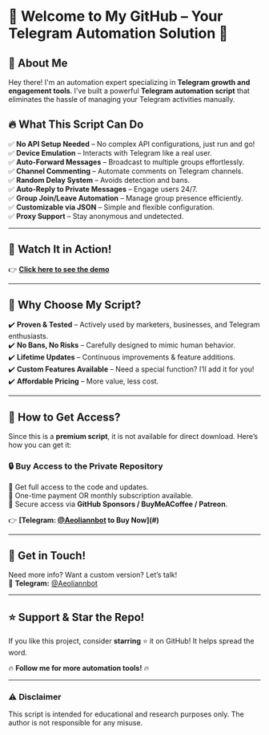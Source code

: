 # 👋 Welcome to My GitHub – Your Telegram Automation Solution 🚀

## 📌 About Me
Hey there! I'm an automation expert specializing in **Telegram growth and engagement tools**. I’ve built a powerful **Telegram automation script** that eliminates the hassle of managing your Telegram activities manually.

## 🔥 What This Script Can Do
✅ **No API Setup Needed** – No complex API configurations, just run and go!  
✅ **Device Emulation** – Interacts with Telegram like a real user.  
✅ **Auto-Forward Messages** – Broadcast to multiple groups effortlessly.  
✅ **Channel Commenting** – Automate comments on Telegram channels.  
✅ **Random Delay System** – Avoids detection and bans.  
✅ **Auto-Reply to Private Messages** – Engage users 24/7.  
✅ **Group Join/Leave Automation** – Manage group presence efficiently.  
✅ **Customizable via JSON** – Simple and flexible configuration.  
✅ **Proxy Support** – Stay anonymous and undetected.  

---

## 🎥 Watch It in Action!
👉 **[Click here to see the demo](#)** 

---

## 💼 Why Choose My Script?
✔️ **Proven & Tested** – Actively used by marketers, businesses, and Telegram enthusiasts.  
✔️ **No Bans, No Risks** – Carefully designed to mimic human behavior.  
✔️ **Lifetime Updates** – Continuous improvements & feature additions.  
✔️ **Custom Features Available** – Need a special function? I’ll add it for you!  
✔️ **Affordable Pricing** – More value, less cost.  

---

## 🚀 How to Get Access?
Since this is a **premium script**, it is not available for direct download. Here’s how you can get it:

### **🔒 Buy Access to the Private Repository**
🔹 Get full access to the code and updates.  
🔹 One-time payment OR monthly subscription available.  
🔹 Secure access via **GitHub Sponsors / BuyMeACoffee / Patreon**.  
 

👉 **[**Telegram:** [@Aeoliannbot](#)  to Buy Now](#)**  

---

## 💬 Get in Touch!
Need more info? Want a custom version? Let’s talk!  
📩 **Telegram:** [@Aeoliannbot](#)  


---

## ⭐ Support & Star the Repo!
If you like this project, consider **starring** ⭐ it on GitHub! It helps spread the word.  

🔥 **Follow me for more automation tools!** 🔥  

---

### ⚠️ Disclaimer
This script is intended for educational and research purposes only. The author is not responsible for any misuse.

